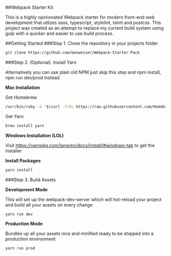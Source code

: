 ##Webpack Starter Kit

This is a highly opinionated Webpack starter for modern front-end web development that utlizes sass, typescript, stylelint, tslint
and postcss. This project was created as an attempt to replace my current build system using gulp with a quicker
and easier to use build process.

##Getting Started
###Step 1. Clone the repository in your projects folder

```bash
git clone https://github.com/benweiser/Webpack-Starter-Pack
```

###Step 2. (Optional). Install Yarn

Alternatively you can use plain old NPM just skip this step and npm install, npm run dev/prod instead

**Mac Installation**

Get Homebrew

```bash
/usr/bin/ruby -e "$(curl -fsSL https://raw.githubusercontent.com/Homebrew/install/master/install)"
```
Get Yarn

```bash
brew install yarn
```
**Windows Installation (LOL)**

Visit https://yarnpkg.com/lang/en/docs/install/#windows-tab to get the installer

**Install Packages**

```bash
yarn install
```
###Step 3. Build Assets

**Development Mode**

This will set up the webpack-dev-server which will hot-reload your project and build all your assets on every change

```
yarn run dev
```

**Production Mode**

Bundles up all your assets nice and minified ready to be shipped into a production environment

```
yarn run prod
```


